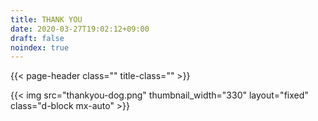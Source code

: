 ```yaml
---
title: THANK YOU
date: 2020-03-27T19:02:12+09:00
draft: false
noindex: true
---
```


{{< page-header class="" title-class="" >}}

{{< img src="thankyou-dog.png" thumbnail_width="330" layout="fixed" class="d-block mx-auto" >}}
